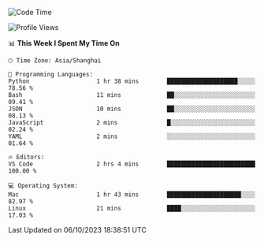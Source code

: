 <!--START_SECTION:waka-->
![Code Time](http://img.shields.io/badge/Code%20Time-196%20hrs%209%20mins-blue)

![Profile Views](http://img.shields.io/badge/Profile%20Views-1-blue)

📊 **This Week I Spent My Time On** 

```text
🕑︎ Time Zone: Asia/Shanghai

💬 Programming Languages: 
Python                   1 hr 38 mins        ████████████████████░░░░░   78.56 % 
Bash                     11 mins             ██░░░░░░░░░░░░░░░░░░░░░░░   09.41 % 
JSON                     10 mins             ██░░░░░░░░░░░░░░░░░░░░░░░   08.13 % 
JavaScript               2 mins              █░░░░░░░░░░░░░░░░░░░░░░░░   02.24 % 
YAML                     2 mins              ░░░░░░░░░░░░░░░░░░░░░░░░░   01.64 % 

🔥 Editors: 
VS Code                  2 hrs 4 mins        █████████████████████████   100.00 % 

💻 Operating System: 
Mac                      1 hr 43 mins        █████████████████████░░░░   82.97 % 
Linux                    21 mins             ████░░░░░░░░░░░░░░░░░░░░░   17.03 % 
```


 Last Updated on 06/10/2023 18:38:51 UTC
<!--END_SECTION:waka-->